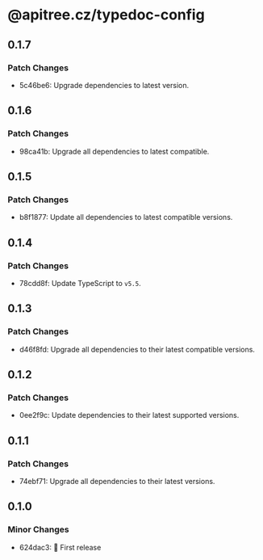 # @apitree.cz/typedoc-config

## 0.1.7

### Patch Changes

- 5c46be6: Upgrade dependencies to latest version.

## 0.1.6

### Patch Changes

- 98ca41b: Upgrade all dependencies to latest compatible.

## 0.1.5

### Patch Changes

- b8f1877: Update all dependencies to latest compatible versions.

## 0.1.4

### Patch Changes

- 78cdd8f: Update TypeScript to `v5.5`.

## 0.1.3

### Patch Changes

- d46f8fd: Upgrade all dependencies to their latest compatible versions.

## 0.1.2

### Patch Changes

- 0ee2f9c: Update dependencies to their latest supported versions.

## 0.1.1

### Patch Changes

- 74ebf71: Upgrade all dependencies to their latest versions.

## 0.1.0

### Minor Changes

- 624dac3: 🎉 First release
